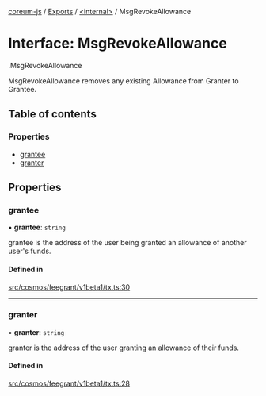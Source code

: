 [coreum-js](../README.md) / [Exports](../modules.md) / [<internal\>](../modules/internal_.md) / MsgRevokeAllowance

# Interface: MsgRevokeAllowance

[<internal>](../modules/internal_.md).MsgRevokeAllowance

MsgRevokeAllowance removes any existing Allowance from Granter to Grantee.

## Table of contents

### Properties

- [grantee](internal_.MsgRevokeAllowance-1.md#grantee)
- [granter](internal_.MsgRevokeAllowance-1.md#granter)

## Properties

### grantee

• **grantee**: `string`

grantee is the address of the user being granted an allowance of another user's funds.

#### Defined in

[src/cosmos/feegrant/v1beta1/tx.ts:30](https://github.com/PyramydLabs/coreum-js/blob/37d165f/src/cosmos/feegrant/v1beta1/tx.ts#L30)

___

### granter

• **granter**: `string`

granter is the address of the user granting an allowance of their funds.

#### Defined in

[src/cosmos/feegrant/v1beta1/tx.ts:28](https://github.com/PyramydLabs/coreum-js/blob/37d165f/src/cosmos/feegrant/v1beta1/tx.ts#L28)
